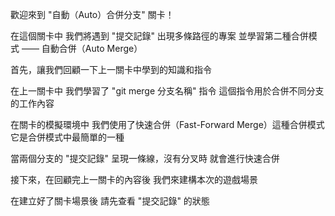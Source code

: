 歡迎來到
"自動（Auto）合併分支" 關卡！

在這個關卡中
我們將遇到 "提交記錄" 出現多條路徑的專案
並學習第二種合併模式 —— 自動合併（Auto Merge）

首先，讓我們回顧一下上一關卡中學到的知識和指令

在上一關卡中
我們學習了 "git merge 分支名稱" 指令
這個指令用於合併不同分支的工作內容

在關卡的模擬環境中
我們使用了快速合併（Fast-Forward Merge）這種合併模式
它是合併模式中最簡單的一種

當兩個分支的 "提交記錄" 呈現一條線，沒有分叉時
就會進行快速合併

接下來，在回顧完上一關卡的內容後
我們來建構本次的遊戲場景

在建立好了關卡場景後
請先查看 "提交記錄" 的狀態